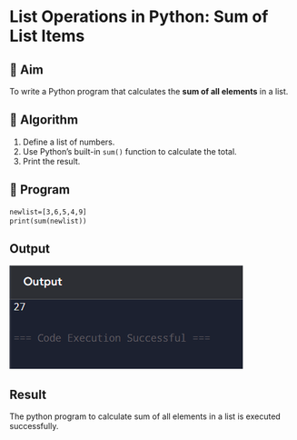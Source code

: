 # List Operations in Python: Sum of List Items

## 🎯 Aim
To write a Python program that calculates the **sum of all elements** in a list.

## 🧠 Algorithm
1. Define a list of numbers.
2. Use Python’s built-in `sum()` function to calculate the total.
3. Print the result.

## 🧾 Program
```
newlist=[3,6,5,4,9]
print(sum(newlist))
```
## Output
![alt text](image.png)
## Result
The python program to calculate sum of all elements in a list is executed successfully.